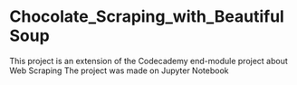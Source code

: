 # Chocolate_Scraping_with_Beautiful Soup
 This project is an extension of the Codecademy end-module project about Web Scraping
 The project was made on Jupyter Notebook
